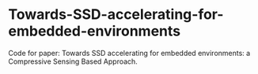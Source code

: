 # Towards-SSD-accelerating-for-embedded-environments
Code for paper: Towards SSD accelerating for embedded environments: a Compressive Sensing Based Approach.

